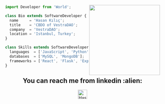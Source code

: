 <p align="center">
<img align='right' src="https://media.giphy.com/media/M9gbBd9nbDrOTu1Mqx/giphy.gif" width="230">
</p>

```js
import Developer from 'World';

class Bio extends SoftwareDeveloper {
  name     = 'Hasan Kılıç';
  title    = 'CBDO of VestraDAO';
  company  = 'VestraDAO';
  location = 'Istanbul, Turkey';
}

class Skills extends SoftwareDeveloper {
  languages  = ['JavaScript', 'Python', 'Node.js', 'Learning Solidity'];
  databases  = ['MySQL', 'MongoDB'];
  frameworks = ['React', 'Flask', 'Express.js'];
}
```
<h2 align="center">You can reach me from linkedin :alien:</h2>

<p align="center">
  <a href="https://www.linkedin.com/in/hasankilicc/">
    <img src="https://www.vectorlogo.zone/logos/linkedin/linkedin-icon.svg" alt="Hasan Kılıç linkedin profile" height="30" width="30">
  </a>
</p>
<!--
**hasansword/hasansword** is a ✨ _special_ ✨ repository because its `README.md` (this file) appears on your GitHub profile.

Here are some ideas to get you started:

- 🔭 I’m currently working on ...
- 🌱 I’m currently learning ...
- 👯 I’m looking to collaborate on ...
- 🤔 I’m looking for help with ...
- 💬 Ask me about ...
- 📫 How to reach me: ...
- 😄 Pronouns: ...
- ⚡ Fun fact: ...
-->
